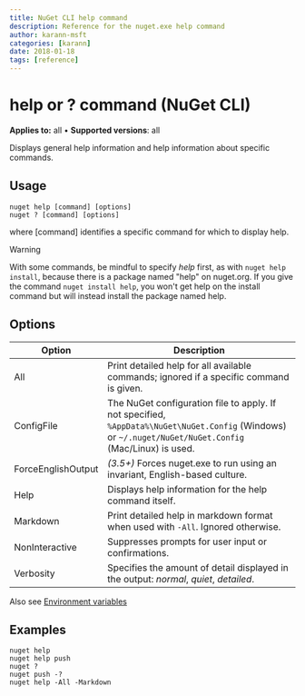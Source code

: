 ```yaml
---
title: NuGet CLI help command
description: Reference for the nuget.exe help command
author: karann-msft
categories: [karann]
date: 2018-01-18
tags: [reference]
---
```


# help or ? command (NuGet CLI)

**Applies to:** all &bullet; **Supported versions**: all

Displays general help information and help information about specific commands.

## Usage

```cli
nuget help [command] [options]
nuget ? [command] [options]
```

where [command] identifies a specific command for which to display help.

> [!Warning]
> With some commands, be mindful to specify *help* first, as with `nuget help install`, because there is a package named "help" on nuget.org. If you give the command `nuget install help`, you won't get help on the install command but will instead install the package named help.

## Options

| Option | Description |
| --- | --- |
| All | Print detailed help for all available commands; ignored if a specific command is given. |
| ConfigFile | The NuGet configuration file to apply. If not specified, `%AppData%\NuGet\NuGet.Config` (Windows) or `~/.nuget/NuGet/NuGet.Config` (Mac/Linux) is used.|
| ForceEnglishOutput | *(3.5+)* Forces nuget.exe to run using an invariant, English-based culture. |
| Help | Displays help information for the help command itself. |
| Markdown | Print detailed help in markdown format when used with `-All`. Ignored otherwise. |
| NonInteractive | Suppresses prompts for user input or confirmations. |
| Verbosity | Specifies the amount of detail displayed in the output: *normal*, *quiet*, *detailed*. |

Also see [Environment variables](cli-ref-environment-variables.md)

## Examples

```cli
nuget help
nuget help push
nuget ?
nuget push -?
nuget help -All -Markdown
```
